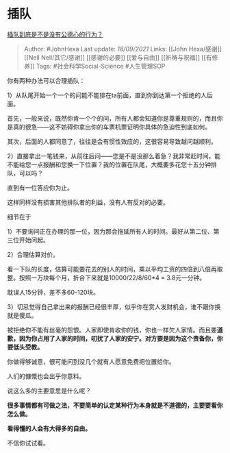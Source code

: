 # 插队
[插队到底是不是没有公德心的行为？](https://www.zhihu.com/question/50091761/answer/2122982508)

> Author: #JohnHexa 
Last update: *18/09/2021* 
Links: [[John Hexa/感谢]] [[Nell Nell/其它/感谢]] [[感谢的必要]] [[爱与自由]] [[祈祷与祝福]] [[有修养]]
Tags: #社会科学Social-Science #人生管理SOP 

 
你有两种办法可以合理插队：

1）从队尾开始一个一个的问能不能排在ta前面，直到你到达第一个拒绝的人后面。

首先，一般来说，既然你肯一个个的问，所有人都会知道你是尊重规则的，而且你是真的很急——这不妨碍你拿出你的车票机票证明你具体的急迫性到底如何。

其次，后面的人都同意了，往往是会有惯性效应的，这很容易导致越问越顺利。

2）直接拿出一笔钱来，从前往后问——您是不是没那么着急？我非常赶时间，能不能给您一点报酬和您换一下位置？我的位置在队尾，大概要多花您十五分钟排队，可以吗？

直到有一位答应你为止。

这样同样没有损害其他排队者的利益，没有人有反对的必要。

细节在于

1）不要询问正在办理的那一位，因为那会拖延所有人的时间。最好从第二位、第三位开始问起。

2）合理估算对价。

看一下队的长度，估算可能要花去的别人的时间，乘以平均工资的四倍到八倍再取整。按照一万块每个月，折合下来就是10000/22/8/60*4 = 3.8元一分钟。

耽误人15分钟，差不多60-120块。

3）切忌觉得自己拿出来的报酬已经很丰厚，似乎你在赏人发财机会，谁不跟你换就是傻瓜。

被拒绝你不能有丝毫的怨恨。人家即使肯收你的钱，你也一样欠人家情。而且要**道歉，因为你占用了人家的时间，叨扰了人家的安宁。对方要是因为这个责备你，你要低头受教。**

你做得够诚意，很可能问到没几个就有人愿意免费把位置给你。

人们的慷慨也会出乎你意料。

说这么多的主要意思是什么呢？

**很多事情都有可做之法，不要简单的认定某种行为本身就是不道德的，主要要看你怎么做。**

**看得懂的人会有大得多的自由。**

不信你试试看。